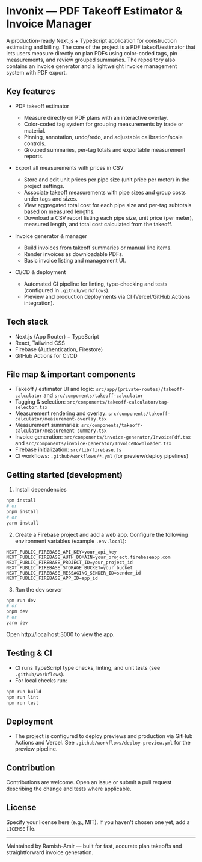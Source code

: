 # Invonix — PDF Takeoff Estimator & Invoice Manager

A production-ready Next.js + TypeScript application for construction estimating and billing. The core of the project is a PDF takeoff/estimator that lets users measure directly on plan PDFs using color-coded tags, pin measurements, and review grouped summaries. The repository also contains an invoice generator and a lightweight invoice management system with PDF export.

## Key features

- PDF takeoff estimator

  - Measure directly on PDF plans with an interactive overlay.
  - Color-coded tag system for grouping measurements by trade or material.
  - Pinning, annotation, undo/redo, and adjustable calibration/scale controls.
  - Grouped summaries, per-tag totals and exportable measurement reports.

- Export all measurements with prices in CSV

  - Store and edit unit prices per pipe size (unit price per meter) in the project settings.
  - Associate takeoff measurements with pipe sizes and group costs under tags and sizes.
  - View aggregated total cost for each pipe size and per-tag subtotals based on measured lengths.
  - Download a CSV report listing each pipe size, unit price (per meter), measured length, and total cost calculated from the takeoff.

- Invoice generator & manager

  - Build invoices from takeoff summaries or manual line items.
  - Render invoices as downloadable PDFs.
  - Basic invoice listing and management UI.

- CI/CD & deployment
  - Automated CI pipeline for linting, type-checking and tests (configured in `.github/workflows`).
  - Preview and production deployments via CI (Vercel/GitHub Actions integration).

## Tech stack

- Next.js (App Router) + TypeScript
- React, Tailwind CSS
- Firebase (Authentication, Firestore)
- GitHub Actions for CI/CD

## File map & important components

- Takeoff / estimator UI and logic: `src/app/(private-routes)/takeoff-calculator` and `src/components/takeoff-calculator`
- Tagging & selection: `src/components/takeoff-calculator/tag-selector.tsx`
- Measurement rendering and overlay: `src/components/takeoff-calculator/measurement-overlay.tsx`
- Measurement summaries: `src/components/takeoff-calculator/measurement-summary.tsx`
- Invoice generation: `src/components/invoice-generator/InvoicePdf.tsx` and `src/components/invoice-generator/InvoiceDownloader.tsx`
- Firebase initialization: `src/lib/firebase.ts`
- CI workflows: `.github/workflows/*.yml` (for preview/deploy pipelines)

## Getting started (development)

1. Install dependencies

```bash
npm install
# or
pnpm install
# or
yarn install
```

2. Create a Firebase project and add a web app. Configure the following environment variables (example `.env.local`):

```
NEXT_PUBLIC_FIREBASE_API_KEY=your_api_key
NEXT_PUBLIC_FIREBASE_AUTH_DOMAIN=your_project.firebaseapp.com
NEXT_PUBLIC_FIREBASE_PROJECT_ID=your_project_id
NEXT_PUBLIC_FIREBASE_STORAGE_BUCKET=your_bucket
NEXT_PUBLIC_FIREBASE_MESSAGING_SENDER_ID=sender_id
NEXT_PUBLIC_FIREBASE_APP_ID=app_id
```

3. Run the dev server

```bash
npm run dev
# or
pnpm dev
# or
yarn dev
```

Open http://localhost:3000 to view the app.

## Testing & CI

- CI runs TypeScript type checks, linting, and unit tests (see `.github/workflows`).
- For local checks run:

```bash
npm run build
npm run lint
npm run test
```

## Deployment

- The project is configured to deploy previews and production via GitHub Actions and Vercel. See `.github/workflows/deploy-preview.yml` for the preview pipeline.

## Contribution

Contributions are welcome. Open an issue or submit a pull request describing the change and tests where applicable.

## License

Specify your license here (e.g., MIT). If you haven't chosen one yet, add a `LICENSE` file.

---

Maintained by Ramish-Amir — built for fast, accurate plan takeoffs and straightforward invoice generation.

